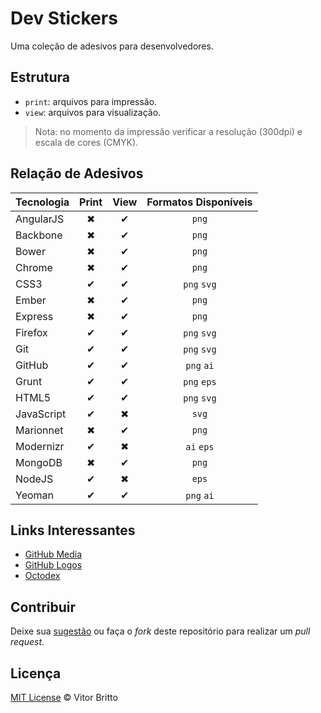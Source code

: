 # Dev Stickers

Uma coleção de adesivos para desenvolvedores.

## Estrutura

* `print`: arquivos para impressão.
* `view`: arquivos para visualização.

> Nota: no momento da impressão verificar a resolução (300dpi) e escala de cores (CMYK).

## Relação de Adesivos

| Tecnologia | Print | View | Formatos Disponíveis |
|:-----------|:-----:|:----:|:--------------------:|
| AngularJS  | ✖     | ✔    | `png`                |
| Backbone   | ✖     | ✔    | `png`                |
| Bower	     | ✖     | ✔    | `png`                |
| Chrome     | ✖     | ✔    | `png`                |
| CSS3       | ✔     | ✔    | `png` `svg`          |
| Ember      | ✖     | ✔    | `png`                |
| Express    | ✖     | ✔    | `png`                |
| Firefox    | ✔     | ✔    | `png` `svg`          |
| Git        | ✔     | ✔    | `png` `svg`          |
| GitHub     | ✔     | ✔    | `png` `ai`           |
| Grunt      | ✔     | ✔    | `png` `eps`          |
| HTML5      | ✔     | ✔    | `png` `svg`          |
| JavaScript | ✔     | ✖    | `svg`                |
| Marionnet  | ✖     | ✔    | `png`                |
| Modernizr  | ✔     | ✖    | `ai`  `eps`          |
| MongoDB    | ✖     | ✔    | `png`                |
| NodeJS     | ✔     | ✖    | `eps`                |
| Yeoman     | ✔     | ✔    | `png` `ai`           |


## Links Interessantes

* [GitHub Media](https://github.com/github/media)
* [GitHub Logos](https://github.com/logos)
* [Octodex](http://octodex.github.com/)


## Contribuir

Deixe sua [sugestão](https://github.com/vitorbritto/dev-stickers/issues/1) ou faça o *fork* deste repositório para realizar um *pull request*.

## Licença

[MIT License](http://vitorbritto.mit-license.org/) © Vitor Britto

